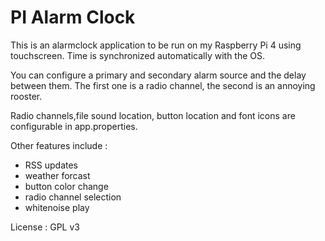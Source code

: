 # PI Alarm Clock

This is an alarmclock application to be run on my Raspberry Pi 4 using touchscreen.
Time is synchronized automatically with the OS.

You can configure a primary and secondary alarm source and the delay between them.
The first one is a radio channel, the second is an annoying rooster.

Radio channels,file sound location, button location and font icons are configurable in app.properties.


Other features include :

 - RSS updates
 - weather forcast
 - button color change
 - radio channel selection
 - whitenoise play



License : GPL v3